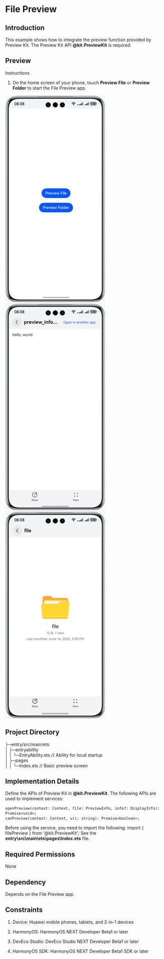 # File Preview
## Introduction
This example shows how to integrate the preview function provided by Preview Kit.
The Preview Kit API **@kit.PreviewKit** is required.
## Preview
Instructions
1. On the home screen of your phone, touch **Preview File** or **Preview Folder** to start the File Preview app.

![](screenshots/device/demoIndex_en.png)
![](screenshots/device/demo_en.png)
![](screenshots/device/demo_folder_en.png)

## Project Directory
├─entry/src/main/ets    
│ ├─entryability                
│ │ └─EntryAbility.ets // Ability for local startup    
│ ├─pages                
│ │ └─Index.ets // Basic preview screen 

## Implementation Details
Define the APIs of Preview Kit in **@kit.PreviewKit**.
The following APIs are used to implement services:


```
openPreview(context: Context, file: PreviewInfo, info?: DisplayInfo): Promise<void>;
canPreview(context: Context, uri: string): Promise<boolean>;
```

Before using the service, you need to import the following:
import { filePreview } from '@kit.PreviewKit';
See the **entry\src\main\ets\pages\Index.ets** file.

## Required Permissions
None

## Dependency
Depends on the File Preview app.

## Constraints
1. Device: Huawei mobile phones, tablets, and 2-in-1 devices

2. HarmonyOS: HarmonyOS NEXT Developer Beta1 or later

3. DevEco Studio: DevEco Studio NEXT Developer Beta1 or later

4. HarmonyOS SDK: HarmonyOS NEXT Developer Beta1 SDK or later
